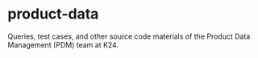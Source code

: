 # product-data
Queries, test cases, and other source code materials of the Product Data Management (PDM) team at K24. 
